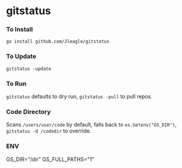 # gitstatus

### To Install

`go install github.com/Jleagle/gitstatus`

### To Update

`gitstatus -update`

### To Run

`gitstatus` defaults to dry run, `gitstatus -pull` to pull repos.

### Code Directory

Scans `/users/user/code` by default, falls back to `os.Getenv("GS_DIR")`, `gitstatus -d /codedir` to override.

### ENV

GS_DIR="/dir"
GS_FULL_PATHS="1"
